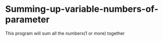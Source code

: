 # Summing-up-variable-numbers-of-parameter
This program will sum all the numbers(1 or more) together 
